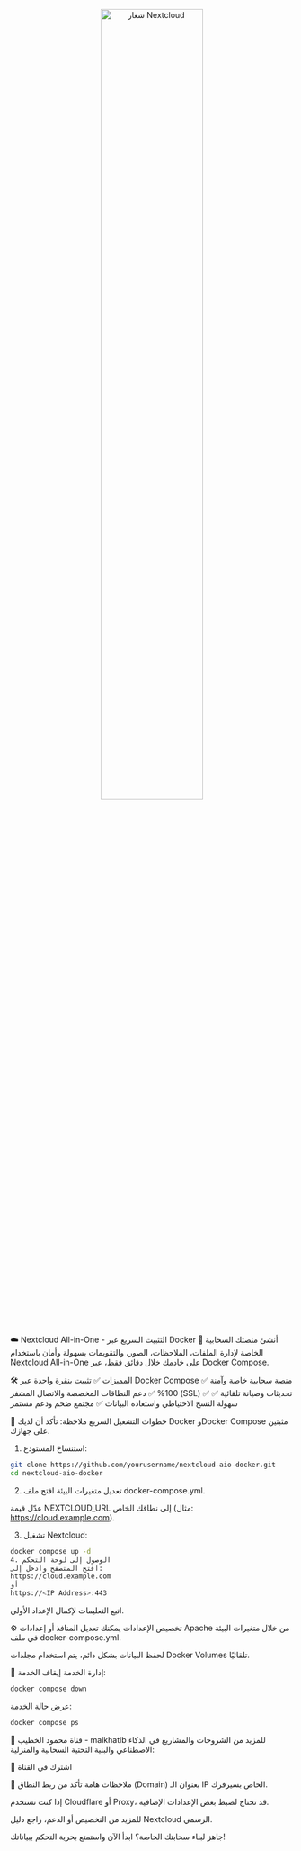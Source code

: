 <p align="center"> <img src="https://upload.wikimedia.org/wikipedia/commons/6/60/Nextcloud_Logo.svg" alt="شعار Nextcloud" width="60%" /> </p>

☁️ Nextcloud All-in-One - التثبيت السريع عبر Docker 🚀
أنشئ منصتك السحابية الخاصة لإدارة الملفات، الملاحظات، الصور، والتقويمات بسهولة وأمان باستخدام Nextcloud All-in-One على خادمك خلال دقائق فقط، عبر Docker Compose.

🛠️ المميزات
✅ تثبيت بنقرة واحدة عبر Docker Compose
✅ منصة سحابية خاصة وآمنة 100%
✅ دعم النطاقات المخصصة والاتصال المشفر (SSL)
✅ تحديثات وصيانة تلقائية
✅ سهولة النسخ الاحتياطي واستعادة البيانات
✅ مجتمع ضخم ودعم مستمر

🚀 خطوات التشغيل السريع
ملاحظة: تأكد أن لديك Docker وDocker Compose مثبتين على جهازك.

1. استنساخ المستودع:
```bash
git clone https://github.com/yourusername/nextcloud-aio-docker.git
cd nextcloud-aio-docker
```
2. تعديل متغيرات البيئة
افتح ملف docker-compose.yml.

عدّل قيمة NEXTCLOUD_URL إلى نطاقك الخاص (مثال: https://cloud.example.com).

3. تشغيل Nextcloud:
```bash
docker compose up -d
4. الوصول إلى لوحة التحكم
افتح المتصفح وادخل إلى:
https://cloud.example.com
أو
https://<IP Address>:443
```

اتبع التعليمات لإكمال الإعداد الأولي.

⚙️ تخصيص الإعدادات
يمكنك تعديل المنافذ أو إعدادات Apache من خلال متغيرات البيئة في ملف docker-compose.yml.

لحفظ البيانات بشكل دائم، يتم استخدام مجلدات Docker Volumes تلقائيًا.

🛑 إدارة الخدمة
إيقاف الخدمة:

```bash
docker compose down
```
عرض حالة الخدمة:

```bash
docker compose ps
```
🎥 قناة محمود الخطيب - malkhatib
للمزيد من الشروحات والمشاريع في الذكاء الاصطناعي والبنية التحتية السحابية والمنزلية:

🔗 اشترك في القناة

📢 ملاحظات هامة
تأكد من ربط النطاق (Domain) بعنوان الـ IP الخاص بسيرفرك.

إذا كنت تستخدم Cloudflare أو Proxy، قد تحتاج لضبط بعض الإعدادات الإضافية.

للمزيد من التخصيص أو الدعم، راجع دليل Nextcloud الرسمي.

جاهز لبناء سحابتك الخاصة؟ ابدأ الآن واستمتع بحرية التحكم ببياناتك!
